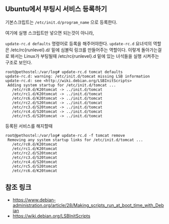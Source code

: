 ## Ubuntu에서 부팅시 서비스 등록하기 

기본스크립트는 `/etc/init.d/program_name` 으로 등록한다. 

여기에 실행 스크립트만 넣으면 되는것이 아니라,  

`update-rc.d defaults` 명령어로 등록을 해주어야한다. 
`update-rc.d` 요녀석의 역할은 /etc/rc{runlevel}.d/ 밑에 심볼릭 링크를 만들어주는 역할이다. 
이렇게 돌아가는걸로 봐서는 Linux가 부팅될때 /etc/rc{runlevel}.d 밑에 있는 녀석들을 실행 시켜주는 구조로 보인다.

	root@pethostel:/var/log# update-rc.d tomcat defaults
	update-rc.d: warning: /etc/init.d/tomcat missing LSB information
	update-rc.d: see <http://wiki.debian.org/LSBInitScripts>
	 Adding system startup for /etc/init.d/tomcat ...
	   /etc/rc0.d/K20tomcat -> ../init.d/tomcat
	   /etc/rc1.d/K20tomcat -> ../init.d/tomcat
	   /etc/rc6.d/K20tomcat -> ../init.d/tomcat
	   /etc/rc2.d/S20tomcat -> ../init.d/tomcat
	   /etc/rc3.d/S20tomcat -> ../init.d/tomcat
	   /etc/rc4.d/S20tomcat -> ../init.d/tomcat
	   /etc/rc5.d/S20tomcat -> ../init.d/tomcat

등록된 서비스를 해지할때 

	root@pethostel:/var/log# update-rc.d -f tomcat remove
	 Removing any system startup links for /etc/init.d/tomcat ...
	   /etc/rc0.d/K20tomcat
	   /etc/rc1.d/K20tomcat
	   /etc/rc2.d/S20tomcat
	   /etc/rc3.d/S20tomcat
	   /etc/rc4.d/S20tomcat
	   /etc/rc5.d/S20tomcat
	   /etc/rc6.d/K20tomcat

## 참조 링크 

- https://www.debian-administration.org/article/28/Making_scripts_run_at_boot_time_with_Debian
- https://wiki.debian.org/LSBInitScripts

